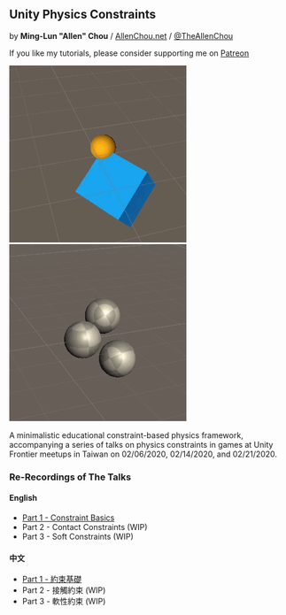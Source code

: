 ## Unity Physics Constraints
by **Ming-Lun "Allen" Chou** / [AllenChou.net](http://AllenChou.net) / [@TheAllenChou](http://twitter.com/TheAllenChou)  

If you like my tutorials, please consider supporting me on [Patreon](https://www.patreon.com/join/TheAllenChou)

![](/img/point-constraint-with-rotation.gif) ![](/img/contact-with-friction.gif)

A minimalistic educational constraint-based physics framework, accompanying a series of talks on physics constraints in games at Unity Frontier meetups in Taiwan on 02/06/2020, 02/14/2020, and 02/21/2020.

### Re-Recordings of The Talks

#### English
  * [Part 1 - Constraint Basics](https://youtu.be/MTVdBgQY9LY)
  * Part 2 - Contact Constraints (WIP)
  * Part 3 - Soft Constraints (WIP)

#### 中文
  * [Part 1 - 約束基礎](https://youtu.be/5zxaToMXidg)
  * Part 2 - 接觸約束 (WIP)
  * Part 3 - 軟性約束 (WIP)
